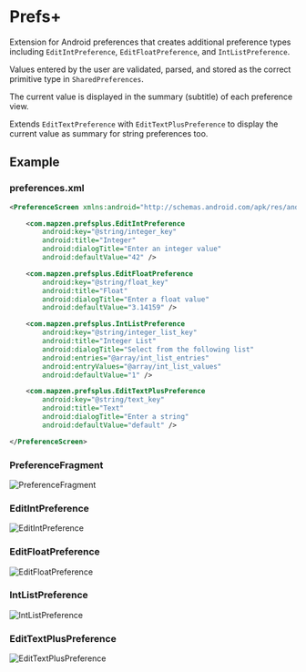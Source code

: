 Prefs+
======

Extension for Android preferences that creates additional preference types including `EditIntPreference`, `EditFloatPreference`, and `IntListPreference`.

Values entered by the user are validated, parsed, and stored as the correct primitive type in `SharedPreferences`.

The current value is displayed in the summary (subtitle) of each preference view.

Extends `EditTextPreference` with `EditTextPlusPreference` to display the current value as summary for string preferences too.

## Example

### preferences.xml
```xml
<PreferenceScreen xmlns:android="http://schemas.android.com/apk/res/android">

    <com.mapzen.prefsplus.EditIntPreference
        android:key="@string/integer_key"
        android:title="Integer"
        android:dialogTitle="Enter an integer value"
        android:defaultValue="42" />

    <com.mapzen.prefsplus.EditFloatPreference
        android:key="@string/float_key"
        android:title="Float"
        android:dialogTitle="Enter a float value"
        android:defaultValue="3.14159" />

    <com.mapzen.prefsplus.IntListPreference
        android:key="@string/integer_list_key"
        android:title="Integer List"
        android:dialogTitle="Select from the following list"
        android:entries="@array/int_list_entries"
        android:entryValues="@array/int_list_values"
        android:defaultValue="1" />

    <com.mapzen.prefsplus.EditTextPlusPreference
        android:key="@string/text_key"
        android:title="Text"
        android:dialogTitle="Enter a string"
        android:defaultValue="default" />

</PreferenceScreen>
```

### PreferenceFragment

![PreferenceFragment](https://github.com/mapzen/prefs-plus/blob/master/screenshots/prefs.png)

### EditIntPreference

![EditIntPreference](https://github.com/mapzen/prefs-plus/blob/master/screenshots/int.png)

### EditFloatPreference

![EditFloatPreference](https://github.com/mapzen/prefs-plus/blob/master/screenshots/float.png)

### IntListPreference

![IntListPreference](https://github.com/mapzen/prefs-plus/blob/master/screenshots/int-list.png)

### EditTextPlusPreference

![EditTextPlusPreference](https://github.com/mapzen/prefs-plus/blob/master/screenshots/text.png)
